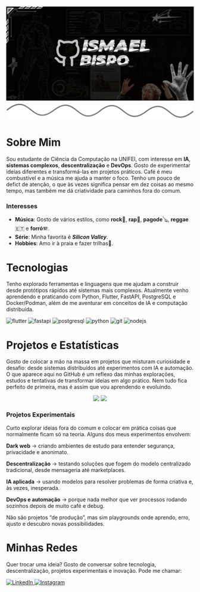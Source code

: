 ![Banner topo](./bannertopogithub.gif)
![Divisor estiloso](./wavegithub21.png)
# Sobre Mim

Sou estudante de Ciência da Computação na UNIFEI, com interesse em **IA**, **sistemas complexos**, **descentralização** e **DevOps**.
Gosto de experimentar ideias diferentes e transformá-las em projetos práticos. Café é meu combustível e a música me ajuda a manter o foco.
Tenho um pouco de defict de atenção, o que às vezes significa pensar em dez coisas ao mesmo tempo, mas também me dá criatividade para caminhos fora do comum.

### Interesses

- **Música**: Gosto de vários estilos, como **rock**🎸, **rap**🎤, **pagode**🪕, **reggae** 🇪🇹 e **forró**🪗.
- **Série**: Minha favorita é **_Silicon Valley_**.
- **Hobbies**: Amo ir à praia e fazer trilhas🌄.

# Tecnologias

Tenho explorado ferramentas e linguagens que me ajudam a construir desde protótipos rápidos até sistemas mais complexos.
Atualmente venho aprendendo e praticando com Python, Flutter, FastAPI, PostgreSQL e Docker/Podman, além de me aventurar em conceitos de IA e computação distribuída. 
<p align="left">
  <!-- Flutter -->
  <img src="https://cdn.jsdelivr.net/gh/devicons/devicon/icons/flutter/flutter-original.svg" alt="flutter" width="40" height="40"/>
  
  <!-- FastAPI -->
  <img src="https://cdn.jsdelivr.net/gh/devicons/devicon/icons/fastapi/fastapi-original.svg" alt="fastapi" width="40" height="40"/>
  
  <!-- PostgreSQL -->
  <img src="https://cdn.jsdelivr.net/gh/devicons/devicon/icons/postgresql/postgresql-original.svg" alt="postgresql" width="40" height="40"/>
  
  <!-- Python -->
  <img src="https://cdn.jsdelivr.net/gh/devicons/devicon/icons/python/python-original.svg" alt="python" width="40" height="40"/>
  
  <!-- Git -->
  <img src="https://cdn.jsdelivr.net/gh/devicons/devicon/icons/git/git-original.svg" alt="git" width="40" height="40"/>
  
  <!-- Node.js -->
  <img src="https://cdn.jsdelivr.net/gh/devicons/devicon/icons/nodejs/nodejs-original.svg" alt="nodejs" width="40" height="40"/>
</p>

# Projetos e Estatísticas

Gosto de colocar a mão na massa em projetos que misturam curiosidade e desafio: desde sistemas distribuídos até experimentos com IA e automação.
O que aparece aqui no GitHub é um reflexo das minhas explorações, estudos e tentativas de transformar ideias em algo prático.
Nem tudo fica perfeito de primeira, mas é assim que vou aprendendo e evoluindo.

<p align="center">
  <img height="180em" src="https://github-readme-stats.vercel.app/api?username=ismashow&show_icons=true&theme=radical&include_all_commits=true&count_private=true"/>
  <img height="180em" src="https://github-readme-stats.vercel.app/api/top-langs/?username=ismashow&layout=compact&langs_count=7&theme=radical"/>
</p>

### Projetos Experimentais

Curto explorar ideias fora do comum e colocar em prática coisas que normalmente ficam só na teoria.
Alguns dos meus experimentos envolvem:

**Dark web** → criando ambientes de estudo para entender segurança, privacidade e anonimato.

**Descentralização** → testando soluções que fogem do modelo centralizado tradicional, desde mensageria até marketplaces.

**IA aplicada** → usando modelos para resolver problemas de forma criativa e, às vezes, inesperada.

**DevOps e automação** → porque nada melhor que ver processos rodando sozinhos depois de muito café e debug.

Não são projetos “de produção”, mas sim playgrounds onde aprendo, erro, ajusto e descubro novas possibilidades.

# Minhas Redes

Quer trocar uma ideia? Gosto de conversar sobre tecnologia, descentralização, projetos experimentais e inovação.
Pode me chamar:

<p align="left">
  <a href="https://www.linkedin.com/in/ismaelbispo" target="_blank">
    <img alt="LinkedIn" src="https://img.shields.io/badge/LinkedIn-0A66C2?style=for-the-badge&logo=linkedin&logoColor=white">
  </a>
  <a href="https://www.instagram.com/ismashowba" target="_blank">
    <img alt="Instagram" src="https://img.shields.io/badge/Instagram-E4405F?style=for-the-badge&logo=instagram&logoColor=white">
  </a>
</p>
